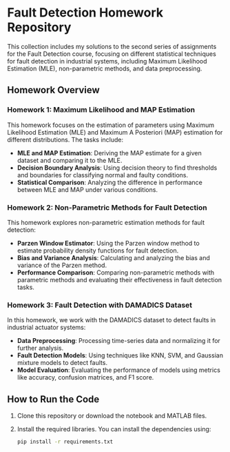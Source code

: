 # Fault Detection Homework Repository

This collection includes my solutions to the second series of assignments for the Fault Detection course, focusing on different statistical techniques for fault detection in industrial systems, including Maximum Likelihood Estimation (MLE), non-parametric methods, and data preprocessing.

## Homework Overview

### **Homework 1: Maximum Likelihood and MAP Estimation**
This homework focuses on the estimation of parameters using Maximum Likelihood Estimation (MLE) and Maximum A Posteriori (MAP) estimation for different distributions. The tasks include:

- **MLE and MAP Estimation**: Deriving the MAP estimate for a given dataset and comparing it to the MLE.
- **Decision Boundary Analysis**: Using decision theory to find thresholds and boundaries for classifying normal and faulty conditions.
- **Statistical Comparison**: Analyzing the difference in performance between MLE and MAP under various conditions.

### **Homework 2: Non-Parametric Methods for Fault Detection**
This homework explores non-parametric estimation methods for fault detection:

- **Parzen Window Estimator**: Using the Parzen window method to estimate probability density functions for fault detection.
- **Bias and Variance Analysis**: Calculating and analyzing the bias and variance of the Parzen method.
- **Performance Comparison**: Comparing non-parametric methods with parametric methods and evaluating their effectiveness in fault detection tasks.

### **Homework 3: Fault Detection with DAMADICS Dataset**
In this homework, we work with the DAMADICS dataset to detect faults in industrial actuator systems:

- **Data Preprocessing**: Processing time-series data and normalizing it for further analysis.
- **Fault Detection Models**: Using techniques like KNN, SVM, and Gaussian mixture models to detect faults.
- **Model Evaluation**: Evaluating the performance of models using metrics like accuracy, confusion matrices, and F1 score.

## How to Run the Code

1. Clone this repository or download the notebook and MATLAB files.
2. Install the required libraries. You can install the dependencies using:

   ```bash
   pip install -r requirements.txt

